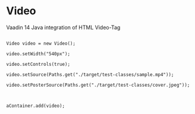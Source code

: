 # Video

Vaadin 14 Java integration of HTML Video-Tag

<code>
Video video = new Video();<br/>
video.setWidth("540px");<br/>
video.setControls(true);<br/>
video.setSource(Paths.get("./target/test-classes/sample.mp4"));<br/>
video.setPosterSource(Paths.get("./target/test-classes/cover.jpeg"));<br/>

aContainer.add(video);
</code>